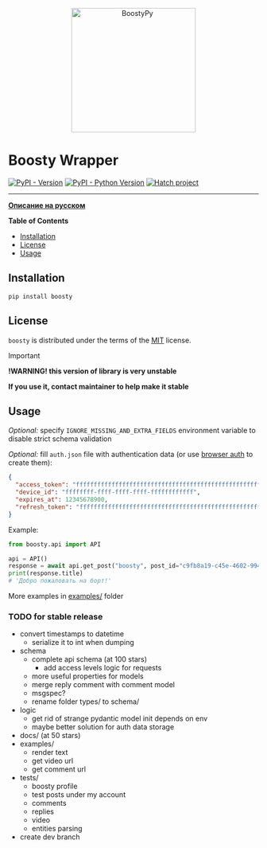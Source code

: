 <p align="center">
  <a href="https://github.com/barsikus007/boosty">
    <img src="https://raw.githubusercontent.com/barsikus007/boosty/master/logo.svg" alt="BoostyPy" height="250px">
  </a>
</p>

# Boosty Wrapper

[![PyPI - Version](https://img.shields.io/pypi/v/boosty.svg)](https://pypi.org/project/boosty)
[![PyPI - Python Version](https://img.shields.io/pypi/pyversions/boosty.svg)](https://pypi.org/project/boosty)
[![Hatch project](https://img.shields.io/badge/%F0%9F%A5%9A-Hatch-4051b5.svg)](https://github.com/pypa/hatch)

-----

**[Описание на русском](https://github.com/barsikus007/boosty/blob/master/README-ru.md)**

**Table of Contents**

- [Installation](#installation)
- [License](#license)
- [Usage](#usage)

## Installation

```console
pip install boosty
```

## License

`boosty` is distributed under the terms of the [MIT](https://spdx.org/licenses/MIT.html) license.

> [!IMPORTANT]
> **!WARNING! this version of library is very unstable**
>
> **If you use it, contact maintainer to help make it stable**

## Usage

*Optional:* specify `IGNORE_MISSING_AND_EXTRA_FIELDS` environment variable to disable strict schema validation

*Optional:* fill `auth.json` file with authentication data (or use [browser auth](https://github.com/barsikus007/boosty/blob/master/examples/browser_auth.py) to create them):

```json
{
  "access_token": "ffffffffffffffffffffffffffffffffffffffffffffffffffffffffffffffff",
  "device_id": "ffffffff-ffff-ffff-ffff-ffffffffffff",
  "expires_at": 12345678900,
  "refresh_token": "ffffffffffffffffffffffffffffffffffffffffffffffffffffffffffffffff"
}
```

Example:

```python
from boosty.api import API

api = API()
response = await api.get_post("boosty", post_id="c9fb8a19-c45e-4602-9942-087c3af28c1b")
print(response.title)
# 'Добро пожаловать на борт!'
```

More examples in [examples/](https://github.com/barsikus007/boosty/tree/master/examples/) folder

### TODO for stable release

- convert timestamps to datetime
  - serialize it to int when dumping
- schema
  - complete api schema (at 100 stars)
    - add access levels logic for requests
  - more useful properties for models
  - merge reply comment with comment model
  - msgspec?
  - rename folder types/ to schema/
- logic
  - get rid of strange pydantic model init depends on env
  - maybe better solution for auth data storage
- docs/ (at 50 stars)
- examples/
  - render text
  - get video url
  - get comment url
- tests/
  - boosty profile
  - test posts under my account
  - comments
  - replies
  - video
  - entities parsing
- create dev branch
